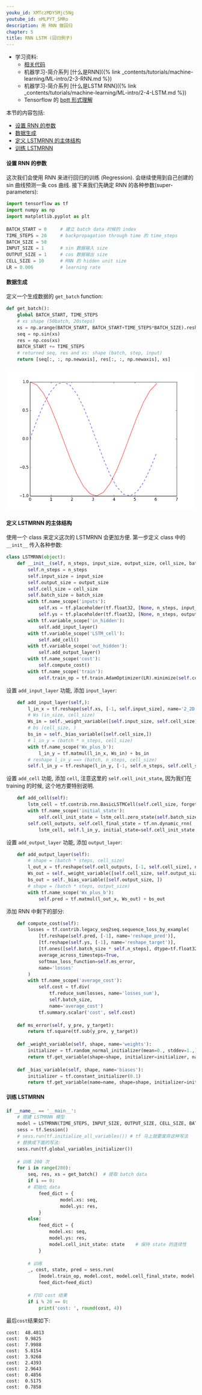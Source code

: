 ```yaml
---
youku_id: XMTczMDY5Mjc5Ng
youtube_id: nMLPYT_SMRo
description: 用 RNN 做回归
chapter: 5
title: RNN LSTM (回归例子)
---
```

* 学习资料:
  * [相关代码](https://github.com/MorvanZhou/tutorials/tree/master/tensorflowTUT/tf20_RNN2.2)
  * 机器学习-简介系列 [什么是RNN]({% link _contents/tutorials/machine-learning/ML-intro/2-3-RNN.md %})
  * 机器学习-简介系列 [什么是LSTM RNN]({% link _contents/tutorials/machine-learning/ML-intro/2-4-LSTM.md %})
  * Tensorflow 的 [bptt 形式理解](http://r2rt.com/styles-of-truncated-backpropagation.html)

本节的内容包括:

* [设置 RNN 的参数](#hyperparameters)
* [数据生成](#data)
* [定义 LSTMRNN 的主体结构](#RNN)
* [训练 LSTMRNN](#train)

<h4 class="tut-h4-pad" id="hyperparameters">设置 RNN 的参数</h4>

这次我们会使用 RNN 来进行回归的训练 (Regression). 会继续使用到自己创建的 sin 曲线预测一条 cos 曲线.
接下来我们先确定 RNN 的各种参数(super-parameters):

```python
import tensorflow as tf
import numpy as np
import matplotlib.pyplot as plt

BATCH_START = 0     # 建立 batch data 时候的 index
TIME_STEPS = 20     # backpropagation through time 的 time_steps
BATCH_SIZE = 50     
INPUT_SIZE = 1      # sin 数据输入 size
OUTPUT_SIZE = 1     # cos 数据输出 size
CELL_SIZE = 10      # RNN 的 hidden unit size 
LR = 0.006          # learning rate
```

<h4 class="tut-h4-pad" id="data">数据生成</h4>

定义一个生成数据的 `get_batch` function:

```python
def get_batch():
    global BATCH_START, TIME_STEPS
    # xs shape (50batch, 20steps)
    xs = np.arange(BATCH_START, BATCH_START+TIME_STEPS*BATCH_SIZE).reshape((BATCH_SIZE, TIME_STEPS)) / (10*np.pi)
    seq = np.sin(xs)
    res = np.cos(xs)
    BATCH_START += TIME_STEPS
    # returned seq, res and xs: shape (batch, step, input)
    return [seq[:, :, np.newaxis], res[:, :, np.newaxis], xs]
```

<img class="course-image" src="/static/results/tensorflow/5_08_1.png">

<h4 class="tut-h4-pad" id="RNN">定义 LSTMRNN 的主体结构</h4>

使用一个 class 来定义这次的 LSTMRNN 会更加方便. 第一步定义 class 中的 `__init__` 传入各种参数: 

```python
class LSTMRNN(object):
    def __init__(self, n_steps, input_size, output_size, cell_size, batch_size):
        self.n_steps = n_steps
        self.input_size = input_size
        self.output_size = output_size
        self.cell_size = cell_size
        self.batch_size = batch_size
        with tf.name_scope('inputs'):
            self.xs = tf.placeholder(tf.float32, [None, n_steps, input_size], name='xs')
            self.ys = tf.placeholder(tf.float32, [None, n_steps, output_size], name='ys')
        with tf.variable_scope('in_hidden'):
            self.add_input_layer()
        with tf.variable_scope('LSTM_cell'):
            self.add_cell()
        with tf.variable_scope('out_hidden'):
            self.add_output_layer()
        with tf.name_scope('cost'):
            self.compute_cost()
        with tf.name_scope('train'):
            self.train_op = tf.train.AdamOptimizer(LR).minimize(self.cost)
```

设置 `add_input_layer` 功能, 添加 `input_layer`:

```python
    def add_input_layer(self,):
        l_in_x = tf.reshape(self.xs, [-1, self.input_size], name='2_2D')  # (batch*n_step, in_size)
        # Ws (in_size, cell_size)
        Ws_in = self._weight_variable([self.input_size, self.cell_size])
        # bs (cell_size, )
        bs_in = self._bias_variable([self.cell_size,])
        # l_in_y = (batch * n_steps, cell_size)
        with tf.name_scope('Wx_plus_b'):
            l_in_y = tf.matmul(l_in_x, Ws_in) + bs_in
        # reshape l_in_y ==> (batch, n_steps, cell_size)
        self.l_in_y = tf.reshape(l_in_y, [-1, self.n_steps, self.cell_size], name='2_3D')
```

设置 `add_cell` 功能, 添加 `cell`, 注意这里的 `self.cell_init_state`, 因为我们在 training 的时候, 这个地方要特别说明.

```python
    def add_cell(self):
        lstm_cell = tf.contrib.rnn.BasicLSTMCell(self.cell_size, forget_bias=1.0, state_is_tuple=True)
        with tf.name_scope('initial_state'):
            self.cell_init_state = lstm_cell.zero_state(self.batch_size, dtype=tf.float32)
        self.cell_outputs, self.cell_final_state = tf.nn.dynamic_rnn(
            lstm_cell, self.l_in_y, initial_state=self.cell_init_state, time_major=False)
```

设置 `add_output_layer` 功能, 添加 `output_layer`:

```python
    def add_output_layer(self):
        # shape = (batch * steps, cell_size)
        l_out_x = tf.reshape(self.cell_outputs, [-1, self.cell_size], name='2_2D')
        Ws_out = self._weight_variable([self.cell_size, self.output_size])
        bs_out = self._bias_variable([self.output_size, ])
        # shape = (batch * steps, output_size)
        with tf.name_scope('Wx_plus_b'):
            self.pred = tf.matmul(l_out_x, Ws_out) + bs_out
```

添加 RNN 中剩下的部分:

```python
    def compute_cost(self):
        losses = tf.contrib.legacy_seq2seq.sequence_loss_by_example(
            [tf.reshape(self.pred, [-1], name='reshape_pred')],
            [tf.reshape(self.ys, [-1], name='reshape_target')],
            [tf.ones([self.batch_size * self.n_steps], dtype=tf.float32)],
            average_across_timesteps=True,
            softmax_loss_function=self.ms_error,
            name='losses'
        )
        with tf.name_scope('average_cost'):
            self.cost = tf.div(
                tf.reduce_sum(losses, name='losses_sum'),
                self.batch_size,
                name='average_cost')
            tf.summary.scalar('cost', self.cost)

    def ms_error(self, y_pre, y_target):
        return tf.square(tf.sub(y_pre, y_target))

    def _weight_variable(self, shape, name='weights'):
        initializer = tf.random_normal_initializer(mean=0., stddev=1.,)
        return tf.get_variable(shape=shape, initializer=initializer, name=name)

    def _bias_variable(self, shape, name='biases'):
        initializer = tf.constant_initializer(0.1)
        return tf.get_variable(name=name, shape=shape, initializer=initializer)
```

<h4 class="tut-h4-pad" id="train">训练 LSTMRNN</h4>


```python
if __name__ == '__main__':
    # 搭建 LSTMRNN 模型
    model = LSTMRNN(TIME_STEPS, INPUT_SIZE, OUTPUT_SIZE, CELL_SIZE, BATCH_SIZE)
    sess = tf.Session()
    # sess.run(tf.initialize_all_variables()) # tf 马上就要废弃这种写法
    # 替换成下面的写法:
    sess.run(tf.global_variables_initializer())
    
    # 训练 200 次
    for i in range(200):
        seq, res, xs = get_batch()  # 提取 batch data
        if i == 0:
        # 初始化 data
            feed_dict = {
                    model.xs: seq,
                    model.ys: res,
            }
        else:
            feed_dict = {
                model.xs: seq,
                model.ys: res,
                model.cell_init_state: state    # 保持 state 的连续性
            }
        
        # 训练
        _, cost, state, pred = sess.run(
            [model.train_op, model.cost, model.cell_final_state, model.pred],
            feed_dict=feed_dict)
        
        # 打印 cost 结果
        if i % 20 == 0:
            print('cost: ', round(cost, 4))
```

最后`cost`结果如下:

```
cost:  48.4813
cost:  9.9825
cost:  7.9988
cost:  5.8154
cost:  3.9268
cost:  2.4393
cost:  2.9643
cost:  0.4856
cost:  0.5175
cost:  0.7858
```